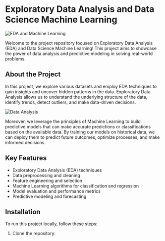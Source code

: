 # Exploratory Data Analysis and Data Science Machine Learning

![EDA and Machine Learning](image.jpg)

Welcome to the project repository focused on Exploratory Data Analysis (EDA) and Data Science Machine Learning! This project aims to showcase the power of data analysis and predictive modeling in solving real-world problems.

## About the Project

In this project, we explore various datasets and employ EDA techniques to gain insights and uncover hidden patterns in the data. Exploratory Data Analysis allows us to understand the underlying structure of the data, identify trends, detect outliers, and make data-driven decisions.

![Data Analysis](data_analysis.jpg)

Moreover, we leverage the principles of Machine Learning to build predictive models that can make accurate predictions or classifications based on the available data. By training our models on historical data, we can deploy them to predict future outcomes, optimize processes, and make informed decisions.

## Key Features

- Exploratory Data Analysis (EDA) techniques
- Data preprocessing and cleaning
- Feature engineering and selection
- Machine Learning algorithms for classification and regression
- Model evaluation and performance metrics
- Predictive modeling and forecasting

## Installation

To run this project locally, follow these steps:

1. Clone the repository:

